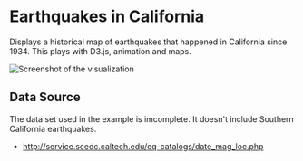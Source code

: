# Earthquakes in California #

Displays a historical map of earthquakes that happened in California
since 1934. This plays with D3.js, animation and maps.

![Screenshot of the visualization](https://cloud.githubusercontent.com/assets/782222/9707016/4c21c55a-54af-11e5-8b6c-0b59f1d421fd.png)


## Data Source ##

The data set used in the example is imcomplete. It doesn't include Southern California earthquakes.

* http://service.scedc.caltech.edu/eq-catalogs/date_mag_loc.php
